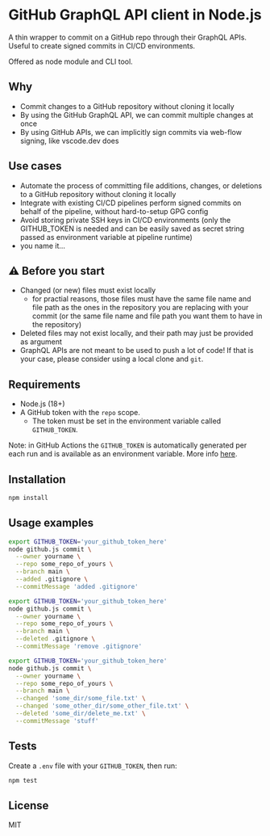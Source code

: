 # GitHub GraphQL API client in Node.js

A thin wrapper to commit on a GitHub repo through their GraphQL APIs. Useful to create signed commits in CI/CD environments.

Offered as node module and CLI tool.

## Why

- Commit changes to a GitHub repository without cloning it locally
- By using the GitHub GraphQL API, we can commit multiple changes at once
- By using GitHub APIs, we can implicitly sign commits via web-flow signing, like vscode.dev does

## Use cases

- Automate the process of committing file additions, changes, or deletions to a GitHub repository without cloning it locally
- Integrate with existing CI/CD pipelines perform signed commits on behalf of the pipeline, without hard-to-setup GPG config
- Avoid storing private SSH keys in CI/CD environments (only the GITHUB_TOKEN is needed and can be easily saved as secret string passed as environment variable at pipeline runtime)
- you name it...

## ⚠️ Before you start

- Changed (or new) files must exist locally
  - for practial reasons, those files must have the same file name and file path as the ones in the repository you are replacing with your commit (or the same file name and file path you want them to have in the repository)
- Deleted files may not exist locally, and their path may just be provided as argument
- GraphQL APIs are not meant to be used to push a lot of code! If that is your case, please consider using a local clone and `git`.

## Requirements

- Node.js (18+)
- A GitHub token with the `repo` scope.
  - The token must be set in the environment variable called `GITHUB_TOKEN`.

Note: in GitHub Actions the `GITHUB_TOKEN` is automatically generated per each run and is available as an environment variable. More info [here](https://docs.github.com/en/actions/security-guides/automatic-token-authentication).

## Installation

```sh
npm install
```

## Usage examples

```sh
export GITHUB_TOKEN='your_github_token_here'
node github.js commit \
  --owner yourname \
  --repo some_repo_of_yours \
  --branch main \
  --added .gitignore \
  --commitMessage 'added .gitignore'
```

```sh
export GITHUB_TOKEN='your_github_token_here'
node github.js commit \
  --owner yourname \
  --repo some_repo_of_yours \
  --branch main \
  --deleted .gitignore \
  --commitMessage 'remove .gitignore'
```

```sh
export GITHUB_TOKEN='your_github_token_here'
node github.js commit \
  --owner yourname \
  --repo some_repo_of_yours \
  --branch main \
  --changed 'some_dir/some_file.txt' \
  --changed 'some_other_dir/some_other_file.txt' \
  --deleted 'some_dir/delete_me.txt' \
  --commitMessage 'stuff'
```

## Tests

Create a `.env` file with your `GITHUB_TOKEN`, then run:

```sh
npm test
```

## License

MIT
